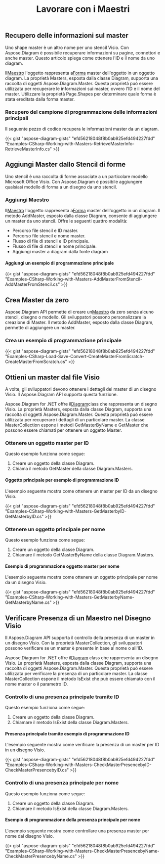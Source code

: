 ﻿---
title: Lavorare con i Maestri
type: docs
weight: 70
url: /it/net/working-with-masters/
description: Questa sezione spiega come aggiungere master o ottenere informazioni master con Aspose.Diagram.
---
## **Recupero delle informazioni sul master**
Uno shape master è un altro nome per uno stencil Visio. Con Aspose.Diagram è possibile recuperare informazioni su pagine, connettori e anche master. Questo articolo spiega come ottenere l'ID e il nome da uno diagram.

 Il[Maestro](http://www.aspose.com/api/net/diagram/aspose.diagram/master) l'oggetto rappresenta a[Forma](http://www.aspose.com/api/net/diagram/aspose.diagram/shape) master dell'oggetto in un oggetto diagram. La proprietà Masters, esposta dalla classe Diagram, supporta una raccolta di oggetti Aspose.Diagram.Master. Questa proprietà può essere utilizzata per recuperare le informazioni sui master, ovvero l'ID e il nome del master. Utilizzare la proprietà Page.Shapes per determinare quale forma è stata ereditata dalla forma master.
### **Recupero del campione di programmazione delle informazioni principali**
Il seguente pezzo di codice recupera le informazioni master da un diagram.

{{< gist "aspose-diagram-gists" "efd56218048f8b0ab925efd494227fdd" "Examples-CSharp-Working-with-Masters-RetrieveMasterInfo-RetrieveMasterInfo.cs" >}}
## **Aggiungi Master dallo Stencil di forme**
Uno stencil è una raccolta di forme associate a un particolare modello Microsoft Office Visio. Con Aspose.Diagram è possibile aggiungere qualsiasi modello di forma a un disegno da uno stencil.
### **Aggiungi Maestro**
 Il[Maestro](http://www.aspose.com/api/net/diagram/aspose.diagram/master) l'oggetto rappresenta a[Forma](http://www.aspose.com/api/net/diagram/aspose.diagram/shape) master dell'oggetto in un diagram. Il metodo AddMaster, esposto dalla classe Diagram, consente di aggiungere un master da uno stencil. Offre le seguenti quattro modalità:

- Percorso file stencil e ID master.
- Percorso file stencil e nome master.
- Flusso di file di stencil e ID principale.
- Flusso di file di stencil e nome principale.
- Aggiungi master a diagram dalla fonte diagram
#### **Aggiungi un esempio di programmazione principale**
{{< gist "aspose-diagram-gists" "efd56218048f8b0ab925efd494227fdd" "Examples-CSharp-Working-with-Masters-AddMasterFromStencil-AddMasterFromStencil.cs" >}}
## **Crea Master da zero**
 Aspose.Diagram API permette di creare un[Maestro](http://www.aspose.com/api/net/diagram/aspose.diagram/master) da zero senza alcuno stencil, disegno o modello. Gli sviluppatori possono personalizzare la creazione di Master. Il metodo AddMaster, esposto dalla classe Diagram, permette di aggiungere un master.
### **Crea un esempio di programmazione principale**
{{< gist "aspose-diagram-gists" "efd56218048f8b0ab925efd494227fdd" "Examples-CSharp-Load-Save-Convert-CreateMasterFromScratch-CreateMasterFromScratch.cs" >}}
## **Ottieni un master dal file Visio**
A volte, gli sviluppatori devono ottenere i dettagli del master di un disegno Visio. Il Aspose.Diagram API supporta questa funzione.

 Aspose.Diagram for .NET offre il[Diagram](http://www.aspose.com/api/net/diagram/aspose.diagram/diagram)class che rappresenta un disegno Visio. La proprietà Masters, esposta dalla classe Diagram, supporta una raccolta di oggetti Aspose.Diagram.Master. Questa proprietà può essere utilizzata per recuperare i dettagli di un particolare master. La classe MasterCollection espone i metodi GetMasterByName e GetMaster che possono essere chiamati per ottenere un oggetto Master.
### **Ottenere un oggetto master per ID**
Questo esempio funziona come segue:

1. Creare un oggetto della classe Diagram.
1. Chiama il metodo GetMaster della classe Diagram.Masters.
#### **Oggetto principale per esempio di programmazione ID**
L'esempio seguente mostra come ottenere un master per ID da un disegno Visio.

{{< gist "aspose-diagram-gists" "efd56218048f8b0ab925efd494227fdd" "Examples-CSharp-Working-with-Masters-GetMasterbyID-GetMasterbyID.cs" >}}
### **Ottenere un oggetto principale per nome**
Questo esempio funziona come segue:

1. Creare un oggetto della classe Diagram.
1. Chiamare il metodo GetMasterByName della classe Diagram.Masters.
#### **Esempio di programmazione oggetto master per nome**
L'esempio seguente mostra come ottenere un oggetto principale per nome da un disegno Visio.

{{< gist "aspose-diagram-gists" "efd56218048f8b0ab925efd494227fdd" "Examples-CSharp-Working-with-Masters-GetMasterbyName-GetMasterbyName.cs" >}}
## **Verificare Presenza di un Maestro nel Disegno Visio**
Il Aspose.Diagram API supporta il controllo della presenza di un master in un disegno Visio. Con la proprietà MasterCollection, gli sviluppatori possono verificare se un master è presente in base al nome o all'ID.

 Aspose.Diagram for .NET offre il[Diagram](http://www.aspose.com/api/net/diagram/aspose.diagram/diagram) class che rappresenta un disegno Visio. La proprietà Masters, esposta dalla classe Diagram, supporta una raccolta di oggetti Aspose.Diagram.Master. Questa proprietà può essere utilizzata per verificare la presenza di un particolare master. La classe MasterCollection espone il metodo IsExist che può essere chiamato con il nome master o il parametro ID.
### **Controllo di una presenza principale tramite ID**
Questo esempio funziona come segue:

1. Creare un oggetto della classe Diagram.
1. Chiamare il metodo IsExist della classe Diagram.Masters.
#### **Presenza principale tramite esempio di programmazione ID**
L'esempio seguente mostra come verificare la presenza di un master per ID in un disegno Visio.

{{< gist "aspose-diagram-gists" "efd56218048f8b0ab925efd494227fdd" "Examples-CSharp-Working-with-Masters-CheckMasterPresencebyID-CheckMasterPresencebyID.cs" >}}
### **Controllo di una presenza principale per nome**
Questo esempio funziona come segue:

1. Creare un oggetto della classe Diagram.
1. Chiamare il metodo IsExist della classe Diagram.Masters.
#### **Esempio di programmazione della presenza principale per nome**
L'esempio seguente mostra come controllare una presenza master per nome dal disegno Visio.

{{< gist "aspose-diagram-gists" "efd56218048f8b0ab925efd494227fdd" "Examples-CSharp-Working-with-Masters-CheckMasterPresencebyName-CheckMasterPresencebyName.cs" >}}
